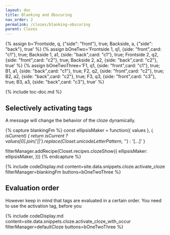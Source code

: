 ```yaml
---
layout: doc
title: Blanking and Obscuring
nav_order: 2
permalink: /clozes/blanking-obscuring
parent: Clozes
---
```


{% assign b='Frontside, q, {"side": "front"}, true; Backside, a, {"side": "back"}, true' %}
{% assign bOneTwo='Frontside 1, q1, {side: "front",card: "c1"}, true; Backside 1, a1, {side: "back",card: "c1"}, true; Frontside 2, q2, {side: "front",card: "c2"}, true; Backside 2, a2, {side: "back",card: "c2"}, true' %}
{% assign bOneTwoThree='F1, q1, {side: "front",card: "c1"}, true; B1, a1, {side: "back",card: "c1"}, true; F2, q2, {side: "front",card: "c2"}, true; B2, a2, {side: "back",card: "c2"}, true; F3, q3, {side: "front",card: "c3"}, true; B3, a3, {side: "back",card: "c3"}, true' %}

{% include toc-doc.md %}

## Selectively activating tags

A message will change the behavior of the cloze dynamically.

{% capture blankingFm %}
const ellipsisMaker = function({ values }, _i, isCurrent) {
  return isCurrent
    ? values[0].join('||').replace(Closet.unicodeLetterPattern, '_')
    : '[...]'
}

filterManager.addRecipe(Closet.recipes.clozeShow({
  ellipsisMaker: ellipsisMaker,
}))
{% endcapture %}

{% include codeDisplay.md content=site.data.snippets.cloze.activate_cloze filterManager=blankingFm buttons=bOneTwoThree %}

## Evaluation order

However keep in mind that tags are evaluated in a certain order.
You need to use the activation tag, before you 

{% include codeDisplay.md content=site.data.snippets.cloze.activate_cloze_with_occur filterManager=defaultCloze buttons=bOneTwoThree %}
